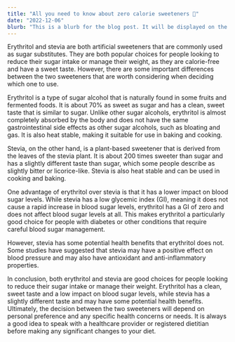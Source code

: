 ```yaml
---
title: "All you need to know about zero calorie sweeteners 🧁"
date: "2022-12-06"
blurb: "This is a blurb for the blog post. It will be displayed on the blog index page."
---
```


Erythritol and stevia are both artificial sweeteners that are commonly used as sugar substitutes. They are both popular choices for people looking to reduce their sugar intake or manage their weight, as they are calorie-free and have a sweet taste. However, there are some important differences between the two sweeteners that are worth considering when deciding which one to use.

Erythritol is a type of sugar alcohol that is naturally found in some fruits and fermented foods. It is about 70% as sweet as sugar and has a clean, sweet taste that is similar to sugar. Unlike other sugar alcohols, erythritol is almost completely absorbed by the body and does not have the same gastrointestinal side effects as other sugar alcohols, such as bloating and gas. It is also heat stable, making it suitable for use in baking and cooking.

Stevia, on the other hand, is a plant-based sweetener that is derived from the leaves of the stevia plant. It is about 200 times sweeter than sugar and has a slightly different taste than sugar, which some people describe as slightly bitter or licorice-like. Stevia is also heat stable and can be used in cooking and baking.

One advantage of erythritol over stevia is that it has a lower impact on blood sugar levels. While stevia has a low glycemic index (GI), meaning it does not cause a rapid increase in blood sugar levels, erythritol has a GI of zero and does not affect blood sugar levels at all. This makes erythritol a particularly good choice for people with diabetes or other conditions that require careful blood sugar management.

However, stevia has some potential health benefits that erythritol does not. Some studies have suggested that stevia may have a positive effect on blood pressure and may also have antioxidant and anti-inflammatory properties.

In conclusion, both erythritol and stevia are good choices for people looking to reduce their sugar intake or manage their weight. Erythritol has a clean, sweet taste and a low impact on blood sugar levels, while stevia has a slightly different taste and may have some potential health benefits. Ultimately, the decision between the two sweeteners will depend on personal preference and any specific health concerns or needs. It is always a good idea to speak with a healthcare provider or registered dietitian before making any significant changes to your diet.
